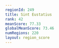 ```yaml
---
regionId: 249
title: Sint Eustatius
rank: 42
meanScore: 77.33
globalMeanScore: 73.46
numRegions: 220
layout: region_score
---
```

